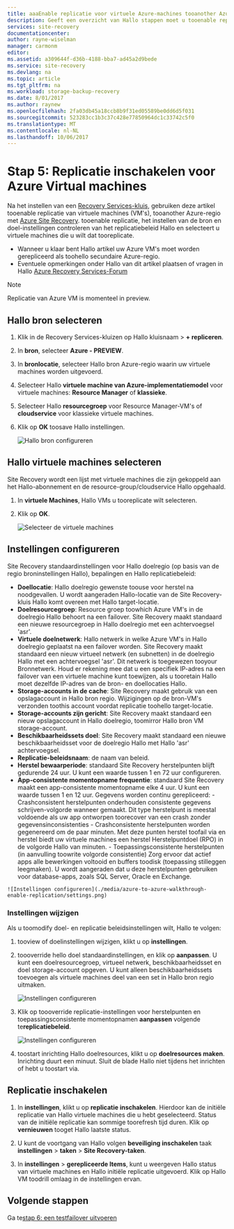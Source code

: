 ```yaml
---
title: aaaEnable replicatie voor virtuele Azure-machines tooanother Azure-regio met Azure Site Recovery | Microsoft Docs
description: Geeft een overzicht van Hallo stappen moet u tooenable replicatie tooanother Azure-regio voor Azure VM's met behulp van hello Azure Site Recovery-service
services: site-recovery
documentationcenter: 
author: rayne-wiselman
manager: carmonm
editor: 
ms.assetid: a309644f-d36b-4188-bba7-ad45a2d9bede
ms.service: site-recovery
ms.devlang: na
ms.topic: article
ms.tgt_pltfrm: na
ms.workload: storage-backup-recovery
ms.date: 8/01/2017
ms.author: raynew
ms.openlocfilehash: 2fa03db45a18ccb8b9f31ed05589be0dd6d5f031
ms.sourcegitcommit: 523283cc1b3c37c428e77850964dc1c33742c5f0
ms.translationtype: MT
ms.contentlocale: nl-NL
ms.lasthandoff: 10/06/2017
---
```

# <a name="step-5-enable-replication-for-azure-vms"></a>Stap 5: Replicatie inschakelen voor Azure Virtual machines


Na het instellen van een [Recovery Services-kluis](azure-to-azure-walkthrough-vault.md), gebruiken deze artikel tooenable replicatie van virtuele machines (VM's), tooanother Azure-regio met [Azure Site Recovery](site-recovery-overview.md). tooenable replicatie, het instellen van de bron en doel-instellingen controleren van het replicatiebeleid Hallo en selecteert u virtuele machines die u wilt dat tooreplicate.

- Wanneer u klaar bent Hallo artikel uw Azure VM's moet worden gerepliceerd als toohello secundaire Azure-regio.
- Eventuele opmerkingen onder Hallo van dit artikel plaatsen of vragen in Hallo [Azure Recovery Services-Forum](https://social.msdn.microsoft.com/forums/azure/home?forum=hypervrecovmgr)

>[!NOTE]
>
> Replicatie van Azure VM is momenteel in preview.


## <a name="select-hello-source"></a>Hallo bron selecteren 

1. Klik in de Recovery Services-kluizen op Hallo kluisnaam > **+ repliceren**.
2. In **bron**, selecteer **Azure - PREVIEW**.
2. In **bronlocatie**, selecteer Hallo bron Azure-regio waarin uw virtuele machines worden uitgevoerd.
3. Selecteer Hallo **virtuele machine van Azure-implementatiemodel** voor virtuele machines: **Resource Manager** of **klassieke**.
4. Selecteer Hallo **resourcegroep** voor Resource Manager-VM's of **cloudservice** voor klassieke virtuele machines.
5. Klik op **OK** toosave Hallo instellingen.

    ![Hallo bron configureren](./media/azure-to-azure-walkthrough-enable-replication/source.png)

## <a name="select-hello-vms"></a>Hallo virtuele machines selecteren

Site Recovery wordt een lijst met virtuele machines die zijn gekoppeld aan het Hallo-abonnement en de resource-group/cloudservice Hallo opgehaald.

1. In **virtuele Machines**, Hallo VMs u tooreplicate wilt selecteren.
2. Klik op **OK**.

    ![Selecteer de virtuele machines](./media/azure-to-azure-walkthrough-enable-replication/vms.png)


## <a name="configure-settings"></a>Instellingen configureren

Site Recovery standaardinstellingen voor Hallo doelregio (op basis van de regio broninstellingen Hallo), bepalingen en Hallo replicatiebeleid:

   - **Doellocatie**: Hallo doelregio gewenste toouse voor herstel na noodgevallen. U wordt aangeraden Hallo-locatie van de Site Recovery-kluis Hallo komt overeen met Hallo target-locatie.
   - **Doelresourcegroep**: Resource groep toowhich Azure VM's in de doelregio Hallo behoort na een failover. Site Recovery maakt standaard een nieuwe resourcegroep in Hallo doelregio met een achtervoegsel 'asr'. 
   - **Virtuele doelnetwerk**: Hallo netwerk in welke Azure VM's in Hallo doelregio geplaatst na een failover worden. Site Recovery maakt standaard een nieuw virtueel netwerk (en subnetten) in de doelregio Hallo met een achtervoegsel 'asr'. Dit netwerk is toegewezen tooyour Bronnetwerk. Houd er rekening mee dat u een specifiek IP-adres na een failover van een virtuele machine kunt toewijzen, als u tooretain Hallo moet dezelfde IP-adres van de bron- en doellocaties Hallo. 
   - **Storage-accounts in de cache**: Site Recovery maakt gebruik van een opslagaccount in Hallo bron regio. Wijzigingen op de bron-VM's verzonden toothis account voordat replicatie toohello target-locatie. 
   - **Storage-accounts zijn gericht**: Site Recovery maakt standaard een nieuw opslagaccount in Hallo doelregio, toomirror Hallo bron VM storage-account.
   -  **Beschikbaarheidssets doel**: Site Recovery maakt standaard een nieuwe beschikbaarheidsset voor de doelregio Hallo met Hallo 'asr' achtervoegsel. 
   - **Replicatie-beleidsnaam**: de naam van beleid.
   - **Herstel bewaarperiode**: standaard Site Recovery herstelpunten blijft gedurende 24 uur. U kunt een waarde tussen 1 en 72 uur configureren.
   - **App-consistente momentopname frequentie**: standaard Site Recovery maakt een app-consistente momentopname elke 4 uur. U kunt een waarde tussen 1 en 12 uur. Gegevens worden continu gerepliceerd:
    - Crashconsistent herstelpunten onderhouden consistente gegevens schrijven-volgorde wanneer gemaakt. Dit type herstelpunt is meestal voldoende als uw app ontworpen toorecover van een crash zonder gegevensinconsistenties
    - Crashconsistente herstelpunten worden gegenereerd om de paar minuten. Met deze punten herstel toofail via en herstel biedt uw virtuele machines een herstel Herstelpuntdoel (RPO) in de volgorde Hallo van minuten.
    - Toepassingsconsistente herstelpunten (in aanvulling toowrite volgorde consistentie) Zorg ervoor dat actief apps alle bewerkingen voltooid en buffers toodisk (toepassing stilleggen leegmaken). U wordt aangeraden dat u deze herstelpunten gebruiken voor database-apps, zoals SQL Server, Oracle en Exchange.
        
    ![Instellingen configureren](./media/azure-to-azure-walkthrough-enable-replication/settings.png)


### <a name="modify-settings"></a>Instellingen wijzigen

Als u toomodify doel- en replicatie beleidsinstellingen wilt, Hallo te volgen:

1. tooview of doelinstellingen wijzigen, klikt u op **instellingen**.
2. toooverride hello doel standaardinstellingen, en klik op **aanpassen**. U kunt een doelresourcegroep, virtueel netwerk, beschikbaarheidsset en doel storage-account opgeven. U kunt alleen beschikbaarheidssets toevoegen als virtuele machines deel van een set in Hallo bron regio uitmaken.

    ![Instellingen configureren](./media/azure-to-azure-walkthrough-enable-replication/customize-target.png)

3. Klik op toooverride replicatie-instellingen voor herstelpunten en toepassingsconsistente momentopnamen **aanpassen** volgende te**replicatiebeleid**.
 
    ![Instellingen configureren](./media/azure-to-azure-walkthrough-enable-replication/customize-policy.png)

4. toostart inrichting Hallo doelresources, klikt u op **doelresources maken**. Inrichting duurt een minuut. Sluit de blade Hallo niet tijdens het inrichten of hebt u toostart via.




## <a name="enable-replication"></a>Replicatie inschakelen

1. In **instellingen**, klikt u op **replicatie inschakelen**. Hierdoor kan de initiële replicatie van Hallo virtuele machines die u hebt geselecteerd. Status van de initiële replicatie kan sommige toorefresh tijd duren. Klik op **vernieuwen** tooget Hallo laatste status.

2. U kunt de voortgang van Hallo volgen **beveiliging inschakelen** taak **instellingen** > **taken** > **Site Recovery-taken**.

3. In **instellingen** > **gerepliceerde Items**, kunt u weergeven Hallo status van virtuele machines en Hallo initiële replicatie uitgevoerd. Klik op Hallo VM toodrill omlaag in de instellingen ervan.



## <a name="next-steps"></a>Volgende stappen

Ga te[stap 6: een testfailover uitvoeren](azure-to-azure-walkthrough-test-failover.md)
